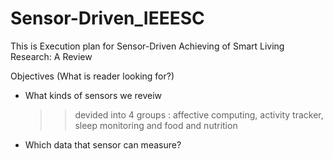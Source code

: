 # Sensor-Driven_IEEESC

This is Execution plan for Sensor-Driven Achieving of Smart Living Research: A Review

Objectives (What is reader looking for?) 
- What kinds of sensors we reveiw 
    >> devided into 4 groups : affective computing, activity tracker, sleep monitoring and food and nutrition
- Which data that sensor can measure? 
